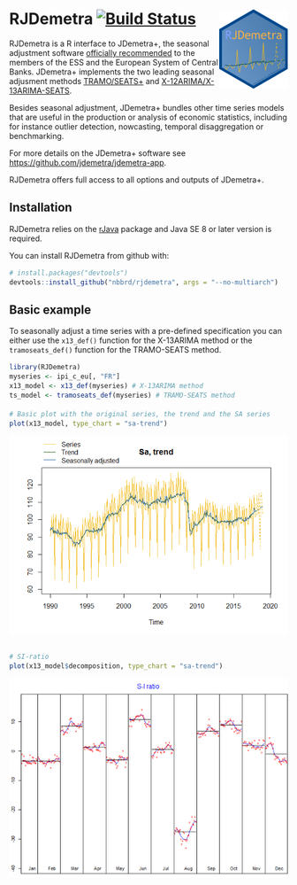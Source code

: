 
<!-- README.md is generated from README.Rmd. Please edit that file -->

# RJDemetra [![Build Status](https://api.travis-ci.com/nbbrd/rjdemetra.svg?branch=master)](https://travis-ci.com/nbbrd/rjdemetra) <img src="man/figures/logo.png" align="right" alt="" />

RJDemetra is a R interface to JDemetra+, the seasonal adjustment
software [officially
recommended](https://ec.europa.eu/eurostat/cros/system/files/Jdemetra_%20release.pdf)
to the members of the ESS and the European System of Central Banks.
JDemetra+ implements the two leading seasonal adjusment methods
[TRAMO/SEATS+](http://www.bde.es/bde/en/secciones/servicios/Profesionales/Programas_estadi/Programas_estad_d9fa7f3710fd821.html)
and [X-12ARIMA/X-13ARIMA-SEATS](https://www.census.gov/srd/www/x13as/).

Besides seasonal adjustment, JDemetra+ bundles other time series models
that are useful in the production or analysis of economic statistics,
including for instance outlier detection, nowcasting, temporal
disaggregation or benchmarking.

For more details on the JDemetra+ software see
<https://github.com/jdemetra/jdemetra-app>.

RJDemetra offers full access to all options and outputs of JDemetra+.

## Installation

RJDemetra relies on the
[rJava](https://CRAN.R-project.org/package=rJava) package and Java SE 8
or later version is required.

You can install RJDemetra from github with:

``` r
# install.packages("devtools")
devtools::install_github("nbbrd/rjdemetra", args = "--no-multiarch")
```

## Basic example

To seasonally adjust a time series with a pre-defined specification you
can either use the `x13_def()` function for the X-13ARIMA method or the
`tramoseats_def()` function for the TRAMO-SEATS method.

``` r
library(RJDemetra)
myseries <- ipi_c_eu[, "FR"]
x13_model <- x13_def(myseries) # X-13ARIMA method
ts_model <- tramoseats_def(myseries) # TRAMO-SEATS method

# Basic plot with the original series, the trend and the SA series
plot(x13_model, type_chart = "sa-trend")
```

<img src="man/figures/README-plot-example-1.png" style="display: block; margin: auto;" />

``` r

# SI-ratio
plot(x13_model$decomposition, type_chart = "sa-trend")
```

<img src="man/figures/README-plot-example-2.png" style="display: block; margin: auto;" />
